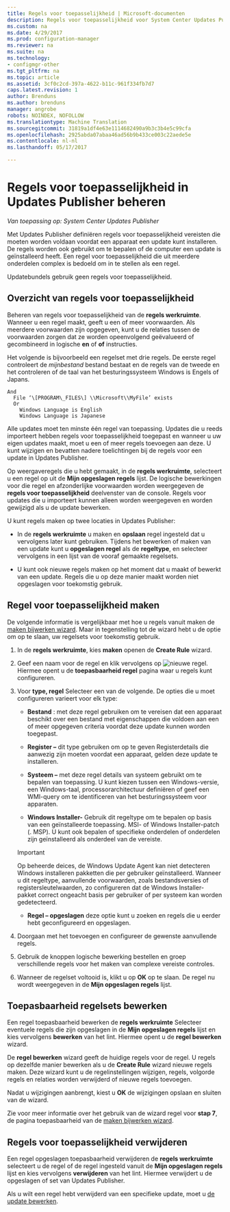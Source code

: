 ```yaml
---
title: Regels voor toepasselijkheid | Microsoft-documenten
description: Regels voor toepasselijkheid voor System Center Updates Publisher beheren
ms.custom: na
ms.date: 4/29/2017
ms.prod: configuration-manager
ms.reviewer: na
ms.suite: na
ms.technology:
- configmgr-other
ms.tgt_pltfrm: na
ms.topic: article
ms.assetid: 3cf0c2cd-397a-4622-b11c-961f334fb7d7
caps.latest.revision: 1
author: Brenduns
ms.author: brenduns
manager: angrobe
robots: NOINDEX, NOFOLLOW
ms.translationtype: Machine Translation
ms.sourcegitcommit: 31819a1df4e63e1114682490a9b3c3b4e5c99cfa
ms.openlocfilehash: 2925abda07abaa46ad56b9b433ce003c22aede5e
ms.contentlocale: nl-nl
ms.lasthandoff: 05/17/2017

---
```


# <a name="manage-applicability-rules-in-updates-publisher"></a>Regels voor toepasselijkheid in Updates Publisher beheren

*Van toepassing op: System Center Updates Publisher*

Met Updates Publisher definiëren regels voor toepasselijkheid vereisten die moeten worden voldaan voordat een apparaat een update kunt installeren. De regels worden ook gebruikt om te bepalen of de computer een update is geïnstalleerd heeft. Een regel voor toepasselijkheid die uit meerdere onderdelen complex is bedoeld om in te stellen als een regel.

Updatebundels gebruik geen regels voor toepasselijkheid.

## <a name="overview-of-applicability-rules"></a>Overzicht van regels voor toepasselijkheid
Beheren van regels voor toepasselijkheid van de **regels werkruimte**. Wanneer u een regel maakt, geeft u een of meer voorwaarden. Als meerdere voorwaarden zijn opgegeven, kunt u de relaties tussen de voorwaarden zorgen dat ze worden opeenvolgend geëvalueerd of gecombineerd in logische **en** of **of** instructies.

Het volgende is bijvoorbeeld een regelset met drie regels. De eerste regel controleert de *mijnbestand* bestand bestaat en de regels van de tweede en het controleren of de taal van het besturingssysteem Windows is Engels of Japans.

    And  
      File ‘\[PROGRAM\_FILES\] \\Microsoft\\MyFile’ exists  
      Or  
        Windows Language is English   
        Windows Language is Japanese

Alle updates moet ten minste één regel van toepassing. Updates die u reeds importeert hebben regels voor toepasselijkheid toegepast en wanneer u uw eigen updates maakt, moet u een of meer regels toevoegen aan deze. U kunt wijzigen en bevatten nadere toelichtingen bij de regels voor een update in Updates Publisher.

Op weergaveregels die u hebt gemaakt, in de **regels werkruimte**, selecteert u een regel op uit de **Mijn opgeslagen regels** lijst. De logische bewerkingen voor die regel en afzonderlijke voorwaarden worden weergegeven de **regels voor toepasselijkheid** deelvenster van de console. Regels voor updates die u importeert kunnen alleen worden weergegeven en worden gewijzigd als u de update bewerken.

U kunt regels maken op twee locaties in Updates Publisher:

-   In de **regels werkruimte** u maken en **opslaan** regel ingesteld dat u vervolgens later kunt gebruiken. Tijdens het bewerken of maken van een update kunt u **opgeslagen regel** als de **regeltype**, en selecteer vervolgens in een lijst van de vooraf gemaakte regelsets.

-   U kunt ook nieuwe regels maken op het moment dat u maakt of bewerkt van een update. Regels die u op deze manier maakt worden niet opgeslagen voor toekomstig gebruik.

## <a name="create-applicability-rule"></a>Regel voor toepasselijkheid maken
De volgende informatie is vergelijkbaar met hoe u regels vanuit maken de [maken bijwerken wizard](/sccm/sum/tools/create-updates-with-updates-publisher#the-create-update-wizard). Maar in tegenstelling tot de wizard hebt u de optie om op te slaan, uw regelsets voor toekomstig gebruik.

1.  In de **regels werkruimte**, kies **maken** openen de **Create Rule** wizard.

2.  Geef een naam voor de regel en klik vervolgens op ![nieuwe regel](media/newrule.png). Hiermee opent u de **toepasbaarheid regel** pagina waar u regels kunt configureren.

3.  Voor **type, regel** Selecteer een van de volgende. De opties die u moet configureren varieert voor elk type:

    -   **Bestand** : met deze regel gebruiken om te vereisen dat een apparaat beschikt over een bestand met eigenschappen die voldoen aan een of meer opgegeven criteria voordat deze update kunnen worden toegepast.

    -   **Register –** dit type gebruiken om op te geven Registerdetails die aanwezig zijn moeten voordat een apparaat, gelden deze update te installeren.

    -   **Systeem –** met deze regel details van systeem gebruikt om te bepalen van toepassing. U kunt kiezen tussen een Windows-versie, een Windows-taal, processorarchitectuur definiëren of geef een WMI-query om te identificeren van het besturingssysteem voor apparaten.

    -   **Windows Installer-** Gebruik dit regeltype om te bepalen op basis van een geïnstalleerde toepassing. MSI- of Windows Installer-patch (. MSP). U kunt ook bepalen of specifieke onderdelen of onderdelen zijn geïnstalleerd als onderdeel van de vereiste.

       > [!IMPORTANT]   
       > Op beheerde deices, de Windows Update Agent kan niet detecteren Windows installeren pakketten die per gebruiker geïnstalleerd. Wanneer u dit regeltype, aanvullende voorwaarden, zoals bestandsversies of registersleutelwaarden, zo configureren dat de Windows Installer-pakket correct ongeacht basis per gebruiker of per systeem kan worden gedetecteerd.

    -   **Regel – opgeslagen** deze optie kunt u zoeken en regels die u eerder hebt geconfigureerd en opgeslagen.

4.  Doorgaan met het toevoegen en configureer de gewenste aanvullende regels.

5.  Gebruik de knoppen logische bewerking bestellen en groep verschillende regels voor het maken van complexe vereiste controles.

6.  Wanneer de regelset voltooid is, klikt u op **OK** op te slaan. De regel nu wordt weergegeven in de **Mijn opgeslagen regels** lijst.

## <a name="edit-applicability-rule-sets"></a>Toepasbaarheid regelsets bewerken
Een regel toepasbaarheid bewerken de **regels werkruimte** Selecteer eventuele regels die zijn opgeslagen in de **Mijn opgeslagen regels** lijst en kies vervolgens **bewerken** van het lint. Hiermee opent u de **regel bewerken** wizard.

De **regel bewerken** wizard geeft de huidige regels voor de regel. U regels op dezelfde manier bewerken als u de **Create Rule** wizard nieuwe regels maken. Deze wizard kunt u de regelinstellingen wijzigen, regels, volgorde regels en relaties worden verwijderd of nieuwe regels toevoegen.

Nadat u wijzigingen aanbrengt, kiest u **OK** de wijzigingen opslaan en sluiten van de wizard.

Zie voor meer informatie over het gebruik van de wizard regel voor **stap 7**, de pagina toepasbaarheid van de [maken bijwerken wizard](/sccm/sum/tools/create-updates-with-updates-publisher#the-create-update-wizard).

## <a name="delete-applicability-rules"></a>Regels voor toepasselijkheid verwijderen
Een regel opgeslagen toepasbaarheid verwijderen de **regels werkruimte** selecteert u de regel of de regel ingesteld vanuit de **Mijn opgeslagen regels** lijst en kies vervolgens **verwijderen** van het lint. Hiermee verwijdert u de opgeslagen of set van Updates Publisher.

Als u wilt een regel hebt verwijderd van een specifieke update, moet u [de update bewerken](/sccm/sum/tools/manage-updates-with-updates-publisher#edit-updates-and-bundles).

